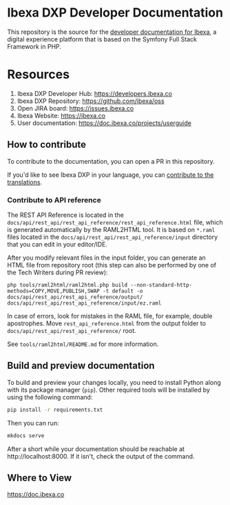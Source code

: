 # Ibexa DXP Developer Documentation

This repository is the source for the [developer documentation for Ibexa](https://doc.ibexa.co/en/latest),
a digital experience platform that is based on the Symfony Full Stack Framework in PHP.

# Resources

1. Ibexa DXP Developer Hub: https://developers.ibexa.co
1. Ibexa DXP Repository: https://github.com/ibexa/oss
1. Open JIRA board: https://issues.ibexa.co
1. Ibexa Website: https://ibexa.co
1. User documentation: https://doc.ibexa.co/projects/userguide

## How to contribute

To contribute to the documentation, you can open a PR in this repository.

If you'd like to see Ibexa DXP in your language, you can [contribute to the translations](https://doc.ibexa.co/en/latest/resources/contributing/contribute_translations/).

### Contribute to API reference

The REST API Reference is located in the `docs/api/rest_api/rest_api_reference/rest_api_reference.html` 
file, which is generated automatically by the RAML2HTML tool.
It is based on `*.raml` files located in the `docs/api/rest_api/rest_api_reference/input` directory that you can edit in your editor/IDE.

After you modify relevant files in the input folder, you can generate an HTML file from repository root (this step can also be performed by one of the Tech Writers during PR review): 

`php tools/raml2html/raml2html.php build --non-standard-http-methods=COPY,MOVE,PUBLISH,SWAP -t default -o docs/api/rest_api/rest_api_reference/output/ docs/api/rest_api/rest_api_reference/input/ez.raml`

In case of errors, look for mistakes in the RAML file, for example, double apostrophes.
Move `rest_api_reference.html`  from the output folder to `docs/api/rest_api/rest_api_reference/` root.

See `tools/raml2html/README.md` for more information.

## Build and preview documentation

To build and preview your changes locally, you need to install Python along with its package manager (`pip`).
Other required tools will be installed by using the following command:

```bash
pip install -r requirements.txt
```

Then you can run:

```bash
mkdocs serve
```

After a short while your documentation should be reachable at http://localhost:8000. If it isn't, check the output
of the command.

## Where to View

https://doc.ibexa.co
